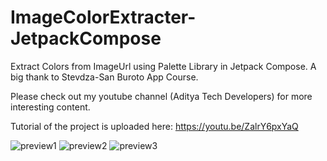 # ImageColorExtracter-JetpackCompose

Extract Colors from ImageUrl using Palette Library in Jetpack Compose.
A big thank to Stevdza-San Buroto App Course.

Please check out my youtube channel (Aditya Tech Developers) for more interesting content.

Tutorial of the project is uploaded here: https://youtu.be/ZalrY6pxYaQ

![preview1](https://user-images.githubusercontent.com/90105266/189920196-9273f1e5-e2a4-4079-a1c5-20cf2c900004.png)
![preview2](https://user-images.githubusercontent.com/90105266/189922480-104ffecb-b019-4c86-b8bf-f282c7eb3738.png)
![preview3](https://user-images.githubusercontent.com/90105266/189925525-bde32d97-c0f0-447e-aaf7-ece13dabff57.png)
